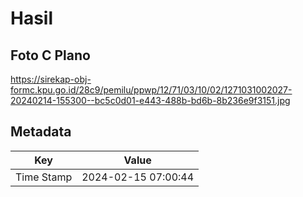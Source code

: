 # Hasil

## Foto C Plano

https://sirekap-obj-formc.kpu.go.id/28c9/pemilu/ppwp/12/71/03/10/02/1271031002027-20240214-155300--bc5c0d01-e443-488b-bd6b-8b236e9f3151.jpg


## Metadata

| Key        | Value               |
| ---------- | ------------------- |
| Time Stamp | 2024-02-15 07:00:44 |



